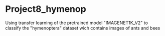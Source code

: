 # Project8_hymenop
Using transfer learning of the pretrained model "IMAGENET1K_V2" to classify the "hymenoptera" dataset wich contains images of ants and bees
